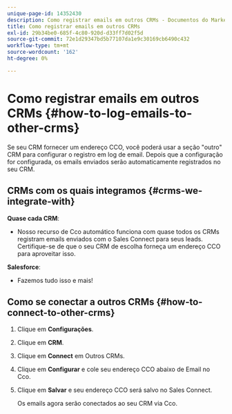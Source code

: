 ```yaml
---
unique-page-id: 14352430
description: Como registrar emails em outros CRMs - Documentos do Marketo - Documentação do produto
title: Como registrar emails em outros CRMs
exl-id: 29b34be0-685f-4c80-920d-d33ff7d02f5d
source-git-commit: 72e1d29347bd5b77107da1e9c30169cb6490c432
workflow-type: tm+mt
source-wordcount: '162'
ht-degree: 0%

---
```


# Como registrar emails em outros CRMs {#how-to-log-emails-to-other-crms}

Se seu CRM fornecer um endereço CCO, você poderá usar a seção &quot;outro&quot; CRM para configurar o registro em log de email. Depois que a configuração for configurada, os emails enviados serão automaticamente registrados no seu CRM.

## CRMs com os quais integramos {#crms-we-integrate-with}

**Quase cada CRM**:

* Nosso recurso de Cco automático funciona com quase todos os CRMs registram emails enviados com o Sales Connect para seus leads. Certifique-se de que o seu CRM de escolha forneça um endereço CCO para aproveitar isso.

**Salesforce**:

* Fazemos tudo isso e mais!

## Como se conectar a outros CRMs {#how-to-connect-to-other-crms}

1. Clique em **Configurações**.
1. Clique em **CRM**.
1. Clique em **Connect** em Outros CRMs.
1. Clique em **Configurar** e cole seu endereço CCO abaixo de Email no Cco.
1. Clique em **Salvar** e seu endereço CCO será salvo no Sales Connect.

   Os emails agora serão conectados ao seu CRM via Cco.
